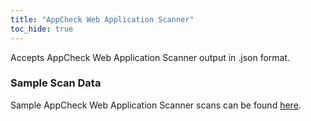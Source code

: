 ```yaml
---
title: "AppCheck Web Application Scanner"
toc_hide: true
---
```

Accepts AppCheck Web Application Scanner output in .json format.

### Sample Scan Data
Sample AppCheck Web Application Scanner scans can be found [here](https://github.com/DefectDojo/django-DefectDojo/tree/master/unittests/scans/appcheck_web_application_scanner).

